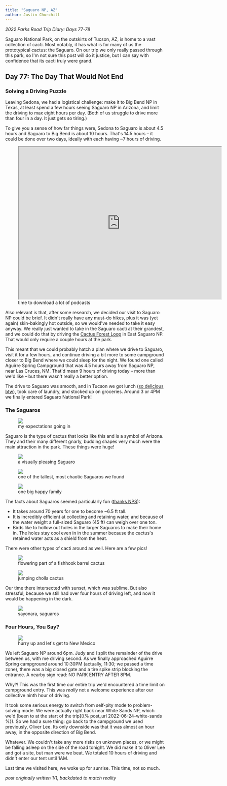 ```yaml
---
title: "Saguaro NP, AZ"
author: Justin Churchill
---
```

_2022 Parks Road Trip Diary: Days 77-78_

Saguaro National Park, on the outskirts of Tucson, AZ, is home to a vast collection of cacti. Most notably, it has what is for many of us the prototypical cactus: the Saguaro. On our trip we only really passed through this park, so I'm not sure this post will do it justice, but I can say with confidence that its cacti truly were grand.
<!--end_excerpt-->

## Day 77: The Day That Would Not End
<!-- 9/5 -->

### Solving a Driving Puzzle

Leaving Sedona, we had a logistical challenge: make it to Big Bend NP in Texas, at least spend a few hours seeing Saguaro NP in Arizona, and limit the driving to max eight hours per day. (Both of us struggle to drive more than four in a day. It just gets so tiring.)

To give you a sense of how far things were, Sedona to Saguaro is about 4.5 hours and Saguaro to Big Bend is about 10 hours. That's 14.5 hours – it could be done over two days, ideally with each having ~7 hours of driving.

<!-- map of the drive -->
<figure>
    <iframe src="https://www.google.com/maps/d/embed?mid=1lFmGPuLitwiB1UJ-JJ7mZU6-BBaRp-Q&ehbc=2E312F" width="640" height="480"  class="iframe-responsive-dim-limits"></iframe>
    <figcaption>time to download a lot of podcasts</figcaption>
</figure>

Also relevant is that, after some research, we decided our visit to Saguaro NP could be brief. It didn't really have any must-do hikes, plus it was (yet again) skin-bakingly hot outside, so we would've needed to take it easy anyway. We really just wanted to take in the Saguaro cacti at their grandest, and we could do that by driving the [Cactus Forest Loop](alltrails.com/explore/trail/us/arizona/cactus-forest-loop-drive) in East Saguaro NP. That would only require a couple hours at the park.

This meant that we could probably hatch a plan where we drive to Saguaro, visit it for a few hours, and continue driving a bit more to some campground closer to Big Bend where we could sleep for the night. We found one called Aguirre Spring Campground that was 4.5 hours away from Saguaro NP, near Las Cruces, NM. That'd mean 9 hours of driving today – more than we'd like – but there wasn't really a better option.

The drive to Saguaro was smooth, and in Tucson we got lunch ([so delicious btw](https://goo.gl/maps/53fu65frTGk1YoEe9)), took care of laundry, and stocked up on groceries. Around 3 or 4PM we finally entered Saguaro National Park!

### The Saguaros

<!-- final fantasy cactuar -->
<figure>
    <img src="https://lh3.googleusercontent.com/pw/AL9nZEXjuHFxc2dKo1SoD_71gJzcDOIHda_7pcFzF2poiU_dD84qSLgHhohIPJr5hW2mGNLWjh5GsqO83l9aB-j7-8XglCA2t9aAVFKEKSmDm3qDFFt_pf3Jv589pRtAo_seo17Ii-15pb6xDyFegAaARfbRDA=w500-h340-no?authuser=0">
    <figcaption>my expectations going in</figcaption>
</figure>

Saguaro is the type of cactus that looks like this and is a symbol of Arizona. They and their many different gnarly, budding shapes very much were the main attraction in the park. These things were huge!

<!-- me with saguaro -->
<figure>
    <img src="https://lh3.googleusercontent.com/pw/AL9nZEWKW8jSXq29GxAXh0dk-MZUNgdI_X45ESMhfRRd8VPPJEKKtKuOlpiozyZFVEK39S9kiYm69NbLak3oJQ7dQ8xCNeuR2OIfgIYoIu5zg-ohlG0WtGnm18lYRtlWoM-F4lTltS1QLdGN6X9pM0QCwX79Fg=w1630-h1438-no?authuser=0">
    <figcaption>a visually pleasing Saguaro</figcaption>
</figure>

<!-- judy with saguaro -->
<figure>
    <img src="https://lh3.googleusercontent.com/pw/AL9nZEVQILR20y006TWaRn0fNZrvCjH7t11uQ7BasQk0A3eMLUHoVFcjIWXXcuZ8g1TOY7GpppiqY1zsqTTAb3w1zBKXhDwr4kruMZM6Cv9DADIIeCL67iKWvhRFOEbFAm9nFXhwD9roDxr1J-FyqDueam0K1Q=w1078-h1436-no?authuser=0">
    <figcaption>one of the tallest, most chaotic Saguaros we found</figcaption>
</figure>

<!-- field of saguaros -->
<figure>
    <img src="https://lh3.googleusercontent.com/pw/AL9nZEU6ASponKRuZ31s7rFRwJsMXSK3PjcGjbJRxNveRDk_We0u-nUria_ITodyKTE4_WZLmy6FTXwHBVCszkLSqQBEADYXDD0tzvtE3QS2JDDSDg3GLYmnXv4bAY_fVge6H-FvA2eNFBvOjXjC059W1xqYog=w1916-h1436-no?authuser=0">
    <figcaption>one big happy family</figcaption>
</figure>

The facts about Saguaros seemed particularly fun ([thanks NPS](https://www.nps.gov/orpi/learn/nature/saguaro-cactus.htm)):
* It takes around 70 years for one to become ~6.5 ft tall.
* It is incredibly efficient at collecting and retaining water, and because of the water weight a full-sized Saguaro (45 ft) can weigh over one ton.
* Birds like to hollow out holes in the larger Saguaros to make their home in. The holes stay cool even in in the summer because the cactus's retained water acts as a shield from the heat.

There were other types of cacti around as well. Here are a few pics!

<!-- flowering cactus -->
<figure>
    <img src="https://lh3.googleusercontent.com/pw/AL9nZEUSDiYKyQ865nuLzRIiD8FyyKP5ncGm8QxkGH4LMt04ctYHzLYW2s72ymQRknAAzpX-QAP9cakA_j6RiE5OGb9liDPn7fdgCjVrIkMfp2yJ_TasyBFIxYYpnTHkAfcxy_EtadL04jaukJqkjl2OCBm-4A=w1184-h1436-no?authuser=0">
    <figcaption>flowering part of a fishhook barrel cactus</figcaption>
</figure>

<!-- jumping cholla -->
<figure>
    <img src="https://lh3.googleusercontent.com/pw/AL9nZEXZ6Bsv86UF5lW5OW6j_ivsMgzvgkrgb7aHEVfovhLnAjOTUuht-CNcMtP4xIg2L-5hGBO743wiq4U0JVuUC3r1w0z7ge9jX9FBtQjsGo_JcW0I_qQGWov3PhtlfR0LnhWel-Qx19ANVsxEPSj2_7Gy7g=w1446-h1436-no?authuser=0">
    <figcaption>jumping cholla cactus</figcaption>
</figure>

Our time there intersected with sunset, which was sublime. But also stressful, because we still had over four hours of driving left, and now it would be happening in the dark.

<!-- sunset through saguaros -->
<figure>
    <img src="https://lh3.googleusercontent.com/pw/AL9nZEUIrJV8RHfYbqVYn0_mAE1LEVAMYFCYYurCe0PZlA-1arBEeRXu1Ynsbg9SCr1oGi9zlVwDXWAm2NhlaSnoglfIlMgComzJP6Isgx0u9XvxNfxakfh4RUBetqZICn4_QPn6WLOEOJfq6fVoegyz9VyyTQ=w1078-h1436-no?authuser=0">
    <figcaption>sayonara, saguaros</figcaption>
</figure>

### Four Hours, You Say?

<!-- sunset from the car -->
<figure>
    <img src="https://lh3.googleusercontent.com/pw/AL9nZEXcHRwO5ZTlGtX50CWm4VGeEIiHVxO_CJVpTRR-qQWV4KxWqMTjqp59BXVX8GXkRBKK2Iz52cLbEWmejDm9jph11SL2DjVf0n38-vCjJpgYH26rEbIXmp4_RaiavhNe-rSgMAIMzNrUx66d0WdlWDWYwA=w1916-h1436-no?authuser=0">
    <figcaption>hurry up and let's get to New Mexico</figcaption>
</figure>

We left Saguaro NP around 6pm. Judy and I split the remainder of the drive between us, with me driving second. As we finally approached Aguirre Spring campground around 10:30PM (actually, 11:30; we passed a time zone), there was a big closed gate and a tire spike strip blocking the entrance. A nearby sign read: NO PARK ENTRY AFTER 8PM.

Why?! This was the first time our entire trip we'd encountered a time limit on campground entry. This was _really_ not a welcome experience after our collective ninth hour of driving.

It took some serious energy to switch from self-pity mode to problem-solving mode. We were actually right back near White Sands NP, which we'd [been to at the start of the trip]({% post_url 2022-06-24-white-sands %}). So we had a sure thing: go back to the campground we used previously, Oliver Lee. Its only downside was that it was almost an hour away, in the opposite direction of Big Bend.

Whatever. We couldn't take any more risks on unknown places, or we might be falling asleep on the side of the road tonight. We did make it to Oliver Lee and got a site, but man were we beat. We totaled 10 hours of driving and didn't enter our tent until 1AM.

Last time we visited here, we woke up for sunrise. This time, not so much.


_post originally written 1/1, backdated to match reality_
